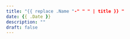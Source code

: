 ```yaml
---
title: "{{ replace .Name "-" " " | title }} "
date: {{ .Date }}
description: ""
draft: false
---
```

<!--
NOTE:
Tilte is displayed as Topic title in Home page and Listing page.
Description is displayed as Short summary in Home page.
This area up to !--more-- is displayed as Summary in listing pages linked from sidebar items.
-->



<!--more-->
